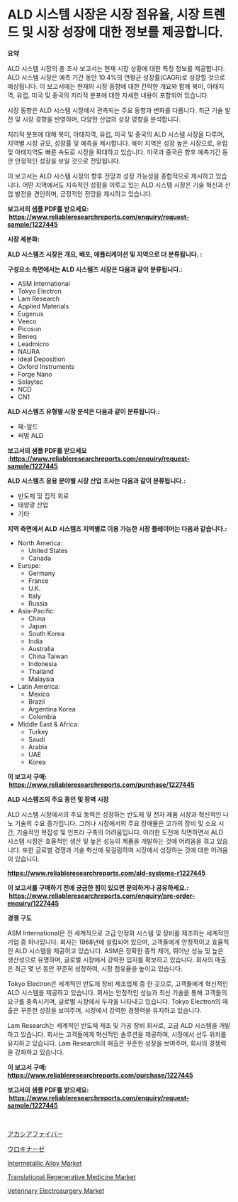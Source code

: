 <p><h1>ALD 시스템 시장은 시장 점유율, 시장 트렌드 및 시장 성장에 대한 정보를 제공합니다.</h1></p><p><strong>요약</strong></p>
<p><p>ALD 시스템 시장의 총 조사 보고서는 현재 시장 상황에 대한 특정 정보를 제공합니다. ALD 시스템 시장은 예측 기간 동안 10.4%의 연평균 성장률(CAGR)로 성장할 것으로 예상됩니다. 이 보고서에는 현재의 시장 동향에 대한 간략한 개요와 함께 북미, 아태지역, 유럽, 미국 및 중국의 지리적 분포에 대한 자세한 내용이 포함되어 있습니다.</p><p>시장 동향은 ALD 시스템 시장에서 관측되는 주요 동향과 변화를 다룹니다. 최근 기술 발전 및 시장 경향을 반영하며, 다양한 산업의 성장 영향을 분석합니다.</p><p>지리적 분포에 대해 북미, 아태지역, 유럽, 미국 및 중국의 ALD 시스템 시장을 다루며, 지역별 시장 규모, 성장률 및 예측을 제시합니다. 북미 지역은 성장 높은 시장으로, 유럽 및 아태지역도 빠른 속도로 시장을 확대하고 있습니다. 미국과 중국은 향후 예측기간 동안 안정적인 성장을 보일 것으로 전망됩니다.</p><p>이 보고서는 ALD 시스템 시장의 향후 전망과 성장 가능성을 종합적으로 제시하고 있습니다. 어떤 지역에서도 지속적인 성장을 이루고 있는 ALD 시스템 시장은 기술 혁신과 산업 발전을 견인하며, 긍정적인 전망을 제시하고 있습니다.</p></p>
<p><strong>보고서의 샘플 PDF를 받으세요: &nbsp;<a href="https://www.reliableresearchreports.com/enquiry/request-sample/1227445">https://www.reliableresearchreports.com/enquiry/request-sample/1227445</a></strong></p>
<p><strong>시장 세분화:</strong></p>
<p><strong> ALD 시스템즈 시장은 개요, 배포, 애플리케이션 및 지역으로 더 분류됩니다. :</strong></p>
<p><strong>구성요소 측면에서는 ALD 시스템즈 시장은 다음과 같이 분류됩니다.:</strong></p>
<p><ul><li>ASM International</li><li>Tokyo Electron</li><li>Lam Research</li><li>Applied Materials</li><li>Eugenus</li><li>Veeco</li><li>Picosun</li><li>Beneq</li><li>Leadmicro</li><li>NAURA</li><li>Ideal Deposition</li><li>Oxford Instruments</li><li>Forge Nano</li><li>Solaytec</li><li>NCD</li><li>CN1</li></ul></p>
<p><strong> ALD 시스템즈 유형별 시장 분석은 다음과 같이 분류됩니다.:</strong></p>
<p><ul><li>페-알드</li><li>써멀 ALD</li></ul></p>
<p><strong>보고서의 샘플 PDF를 받으세요 :<a href="https://www.reliableresearchreports.com/enquiry/request-sample/1227445">https://www.reliableresearchreports.com/enquiry/request-sample/1227445</a></strong></p>
<p><strong> ALD 시스템즈 응용 분야별 시장 산업 조사는 다음과 같이 분류됩니다.:</strong></p>
<p><ul><li>반도체 및 집적 회로</li><li>태양광 산업</li><li>기타</li></ul></p>
<p><strong>지역 측면에서 ALD 시스템즈 지역별로 이용 가능한 시장 플레이어는 다음과 같습니다.:</strong></p>
<p><ul>
    <li>
        North America:
        <ul>
            <li>United States</li>
            <li>Canada</li>
        </ul>
    </li>
    <li>
        Europe:
        <ul>
            <li>Germany</li>
            <li>France</li>
            <li>U.K.</li>
            <li>Italy</li>
            <li>Russia</li>
        </ul>
    </li>
    <li>
        Asia-Pacific:
        <ul>
            <li>China</li>
            <li>Japan</li>
            <li>South Korea</li>
            <li>India</li>
            <li>Australia</li>
            <li>China Taiwan</li>
            <li>Indonesia</li>
            <li>Thailand</li>
            <li>Malaysia</li>
        </ul>
    </li>
    <li>
        Latin America:
        <ul>
            <li>Mexico</li>
            <li>Brazil</li>
            <li>Argentina Korea</li>
            <li>Colombia</li>
        </ul>
    </li>
    <li>
        Middle East & Africa:
        <ul>
            <li>Turkey</li>
            <li>Saudi</li>
            <li>Arabia</li>
            <li>UAE</li>
            <li>Korea</li>
        </ul>
    </li>
    </ul></p>
<p><strong>이 보고서 구매: &nbsp;<a href="https://www.reliableresearchreports.com/purchase/1227445">https://www.reliableresearchreports.com/purchase/1227445</a></strong></p>
<p><strong>ALD 시스템즈의 주요 동인 및 장벽 시장</strong></p>
<p><p>ALD 시스템 시장에서의 주요 동력은 성장하는 반도체 및 전자 제품 시장과 혁신적인 나노 기술의 수요 증가입니다. 그러나 시장에서의 주요 장애물은 고가의 장비 및 소요 시간, 기술적인 복잡성 및 인프라 구축의 어려움입니다. 이러한 도전에 직면하면서 ALD 시스템 시장은 효율적인 생산 및 높은 성능의 제품을 개발하는 것에 어려움을 겪고 있습니다. 또한 글로벌 경쟁과 기술 혁신에 뒷걸림하여 시장에서 성장하는 것에 대한 어려움이 있습니다.</p></p>
<p><strong><a href="https://www.reliableresearchreports.com/ald-systems-r1227445">https://www.reliableresearchreports.com/ald-systems-r1227445</a></strong></p>
<p><strong>이 보고서를 구매하기 전에 궁금한 점이 있으면 문의하거나 공유하세요.: &nbsp;<a href="https://www.reliableresearchreports.com/enquiry/pre-order-enquiry/1227445">https://www.reliableresearchreports.com/enquiry/pre-order-enquiry/1227445</a></strong></p>
<p><strong>경쟁 구도</strong></p>
<p><p>ASM International은 전 세계적으로 고급 안정화 시스템 및 장비를 제조하는 세계적인 기업 중 하나입니다. 회사는 1968년에 설립되어 있으며, 고객들에게 안정적이고 효율적인 ALD 시스템을 제공하고 있습니다. ASM은 정확한 증착 제어, 뛰어난 성능 및 높은 생산성으로 유명하며, 글로벌 시장에서 강력한 입지를 확보하고 있습니다. 회사의 매출은 최근 몇 년 동안 꾸준히 성장하여, 시장 점유율을 높이고 있습니다.</p><p>Tokyo Electron은 세계적인 반도체 장비 제조업체 중 한 곳으로, 고객들에게 혁신적인 ALD 시스템을 제공하고 있습니다. 회사는 안정적인 성능과 최신 기술을 통해 고객들의 요구를 충족시키며, 글로벌 시장에서 두각을 나타내고 있습니다. Tokyo Electron의 매출은 꾸준한 성장을 보여주며, 시장에서 강력한 경쟁력을 유지하고 있습니다.</p><p>Lam Research는 세계적인 반도체 제조 및 가공 장비 회사로, 고급 ALD 시스템을 개발하고 있습니다. 회사는 고객들에게 혁신적인 솔루션을 제공하여, 시장에서 선두 위치를 유지하고 있습니다. Lam Research의 매출은 꾸준한 성장을 보여주며, 회사의 경쟁력을 강화하고 있습니다.</p></p>
<p><strong>이 보고서 구매: &nbsp; <a href="https://www.reliableresearchreports.com/purchase/1227445">https://www.reliableresearchreports.com/purchase/1227445</a></strong></p>
<p><strong>보고서의 샘플 PDF를 받으세요: &nbsp;<a href="https://www.reliableresearchreports.com/enquiry/request-sample/1227445">https://www.reliableresearchreports.com/enquiry/request-sample/1227445</a></strong><strong></strong></p>
<p>&nbsp;</p>
<p><p><a href="https://medium.com/@bl2501989/%E3%82%A2%E3%82%AB%E3%82%B7%E3%82%A2%E3%83%95%E3%82%A1%E3%82%A4%E3%83%90%E3%83%BC%E5%B8%82%E5%A0%B4%E3%81%AE%E3%82%B7%E3%82%A7%E3%82%A2%E3%81%AE%E9%80%B2%E5%8C%96%E3%81%A8%E5%B8%82%E5%A0%B4%E6%88%90%E9%95%B7%E3%83%88%E3%83%AC%E3%83%B3%E3%83%89-2024%E5%B9%B4-2031%E5%B9%B4-af16da55d3e1">アカシアファイバー</a></p><p><a href="https://github.com/mcbeesbxa270/Market-Research-Report-List-1/blob/main/912615829142.md">ウロキナーゼ</a></p><p><a href="https://issuu.com/reportprime-2/docs/intermetallic-alloy-market-size-2030.pptx">Intermetallic Alloy Market</a></p><p><a href="https://github.com/juancolorado15/Market-Research-Report-List-2/blob/main/translational-regenerative-medicine-market.md">Translational Regenerative Medicine Market</a></p><p><a href="https://github.com/mahnoor2003/Market-Research-Report-List-4/blob/main/veterinary-electrosurgery-market.md">Veterinary Electrosurgery Market</a></p></p>